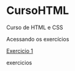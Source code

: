 # CursoHTML
 Curso de HTML e CSS

 Acessando os exercícios

 <a href="https://joaofurlann.github.io/Exercicios/ex001">Exercicio 1</a>

exercicios
